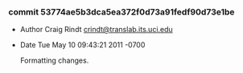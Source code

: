 ### commit 53774ae5b3dca5ea372f0d73a91fedf90d73e1be
* Author Craig Rindt <crindt@translab.its.uci.edu>
* Date   Tue May 10 09:43:21 2011 -0700

    Formatting changes.
